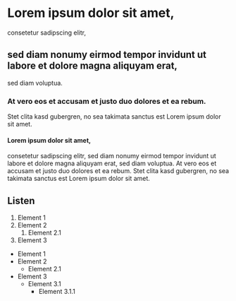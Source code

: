 # Lorem ipsum dolor sit amet,
consetetur sadipscing elitr,

## sed diam nonumy eirmod tempor invidunt ut labore et dolore magna aliquyam erat,
sed diam voluptua.

### At vero eos et accusam et justo duo dolores et ea rebum.
Stet clita kasd gubergren, no sea takimata sanctus est Lorem ipsum dolor sit amet.

#### Lorem ipsum dolor sit amet,
 consetetur sadipscing elitr, sed diam nonumy eirmod tempor invidunt ut labore et dolore magna aliquyam erat, sed diam voluptua. At vero eos et accusam et justo duo dolores et ea rebum. Stet clita kasd gubergren, no sea takimata sanctus est Lorem ipsum dolor sit amet.

## Listen

1. Element 1
2. Element 2
	1. Element 2.1
3. Element 3


* Element 1
* Element 2
	* Element 2.1
* Element 3
	* Element 3.1
		* Element 3.1.1
